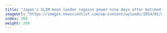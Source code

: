 ```yaml
---
title: "Japan's SLIM moon lander regains power nine days after botched landing"
imageUrl: "https://images.newscientist.com/wp-content/uploads/2024/01/29111425/SEI_189200845.jpg?width=788"
index: 268
weight: 268
---
```

